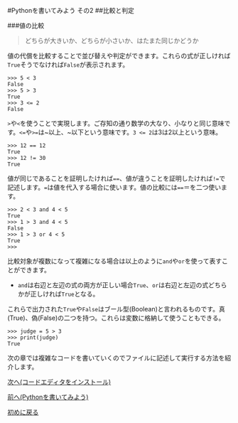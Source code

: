 #Pythonを書いてみよう その2
##比較と判定

###値の比較
> どちらが大きいか、どちらが小さいか、はたまた同じかどうか

値の代償を比較することで並び替えや判定ができます。これらの式が正しければ`True`そうでなければ`False`が表示されます。

```
>>> 5 < 3
False
>>> 5 > 3
True
>>> 3 <= 2
False
```
`>`や`<`を使うことで実現します。ご存知の通り数学の大なり、小なりと同じ意味です。`<=`や`>=`は~以上、~以下という意味です。`3 <= 2`は3は2以上という意味。

```
>>> 12 == 12
True
>>> 12 != 30
True
```
値が同じであることを証明したければ`==`、値が違うことを証明したければ`!=`で記述します。`=`は値を代入する場合に使います。値の比較には`==`＝を二つ使います。

```
>>> 2 < 3 and 4 < 5
True
>>> 1 > 3 and 4 < 5
False
>>> 1 > 3 or 4 < 5
True
>>> 
```
比較対象が複数になって複雑になる場合は以上のように`and`や`or`を使って表すことができます。
- `and`は右辺と左辺の式の両方が正しい場合`True`、`or`は右辺と左辺の式どちらかが正しければ`True`となる。

これらで出力された`True`や`False`はブール型(Boolean)と言われるものです。真(True)、偽(False)の二つを持つ。これらは変数に格納して使うこともできる。

```
>>> judge = 5 > 3
>>> print(judge)
True 
```

次の章では複雑なコードを書いていくのでファイルに記述して実行する方法を紹介します。

<a href="python_intro3.html">次へ(コードエディタをインストール)</a>

<a href="python_intro2.html">前へ(Pythonを書いてみよう)</a>

<a href="python_intro.html">初めに戻る</a>
